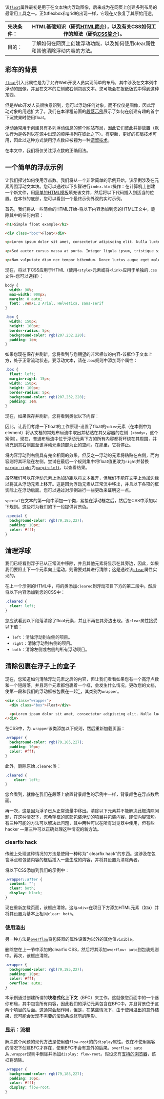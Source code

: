 该[`float`]( /float)属性最初是用于在文本块内浮动图像，后来成为在网页上创建多列布局的最常用工具之一。正如flexbox和grid的出现一样，它现在又恢复了其原始用途。

| 先决条件： | HTML基础知识（研究[HTML简介](1/en-US/docs/Learn/HTML/Introduction_to_HTML)），以及有关CSS如何工作的想法（研究[CSS简介](1/en-US/docs/Learn/CSS/Introduction_to_CSS)）。 |
| :--------- | ------------------------------------------------------------ |
| 目的：     | 了解如何在网页上创建浮动功能，以及如何使用clear属性和其他清除浮动内容的方法。 |

## 彩车的背景

[`float`]( /float)引入此属性是为了允许Web开发人员实现简单的布局，其中涉及在文本列中浮动的图像，并且在文本的左侧或右侧包裹文本。您可能会在报纸版式中得到这种东西。

但是Web开发人员很快意识到，您可以浮动任何对象，而不仅仅是图像，因此浮动对象的用途扩大了。我们在本课程前面的[段落示例](1/en-US/docs/Learn/CSS/Introduction_to_CSS/Pseudo-classes_and_pseudo-elements#Active_learning_A_fancy_paragraph)展示了如何在创建有趣的首字下沉效果时使用float。

浮动通常用于创建具有多列浮动信息的整个网站布局，因此它们彼此并排放置（默认行为是各列以在源中出现的顺序排列在彼此之下）。有更新，更好的布局技术可用，因此以这种方式使用浮点数应被视为一种[遗留技术](1/en-US/docs/Learn/CSS/CSS_layout/Legacy_Layout_Methods)。

在本文中，我们将仅关注浮点数的正确用法。

## 一个简单的浮点示例

让我们探讨如何使用浮点数。我们将从一个非常简单的示例开始，该示例涉及在元素周围浮动文本块。您可以通过以下步骤进行`index.html`操作：在计算机上创建一个新文件，用[简单的HTML模板](https://github.com/mdn/learning-area/blob/master/html/introduction-to-html/getting-started/index.html)填充该文件，然后将以下代码插入到适当的位置。在本节的底部，您可以看到一个最终示例外观的实时示例。

首先，我们将从一些简单的HTML开始-将以下内容添加到您的HTML正文中，删除其中的任何内容：

```html
<h1>Simple float example</h1>

<div class="box">Float</div>

<p>Lorem ipsum dolor sit amet, consectetur adipiscing elit. Nulla luctus aliquam dolor, eu lacinia lorem placerat vulputate. Duis felis orci, pulvinar id metus ut, rutrum luctus orci. Cras porttitor imperdiet nunc, at ultricies tellus laoreet sit amet. </p>
    
<p>Sed auctor cursus massa at porta. Integer ligula ipsum, tristique sit amet orci vel, viverra egestas ligula. Curabitur vehicula tellus neque, ac ornare ex malesuada et. In vitae convallis lacus. Aliquam erat volutpat. Suspendisse ac imperdiet turpis. Aenean finibus sollicitudin eros pharetra congue. Duis ornare egestas augue ut luctus. Proin blandit quam nec lacus varius commodo et a urna. Ut id ornare felis, eget fermentum sapien.</p>

<p>Nam vulputate diam nec tempor bibendum. Donec luctus augue eget malesuada ultrices. Phasellus turpis est, posuere sit amet dapibus ut, facilisis sed est. Nam id risus quis ante semper consectetur eget aliquam lorem. Vivamus tristique elit dolor, sed pretium metus suscipit vel. Mauris ultricies lectus sed lobortis finibus. Vivamus eu urna eget velit cursus viverra quis vestibulum sem. Aliquam tincidunt eget purus in interdum. Cum sociis natoque penatibus et magnis dis parturient montes, nascetur ridiculus mus.</p>
```

现在，将以下CSS应用于HTML（使用`<style>`元素或将`<link>`应用于单独的`.css`文件-您可以选择）：

```css
body {
  width: 90%;
  max-width: 900px;
  margin: 0 auto;
  font: .9em/1.2 Arial, Helvetica, sans-serif
}

.box {
  width: 150px;
  height: 100px;
  border-radius: 5px;
  background-color: rgb(207,232,220);
  padding: 1em;
}
```

如果您现在保存并刷新，您将看到与您期望的非常相似的内容-该框位于文本上方，处于正常流动状态。要浮动文本，请在`.box`规则中添加两个属性：

```css
.box {
  float: left;
  margin-right: 15px;
  width: 150px;
  height: 100px;
  border-radius: 5px;
  background-color: rgb(207,232,220);
  padding: 1em;
}
```

现在，如果保存并刷新，您将看到类似以下内容：

因此，让我们考虑一下float的工作原理-设置了float的`<div>`元素（在本例中为element）将从文档的常规布局流中取出并粘贴在其父容器的左侧（`<body>`，这个案例）。现在，普通布局流中位于浮动元素下方的所有内容都将环绕在其周围，并填充到其右侧直至该浮动元素顶部为止的空间。在那里，它将停止。

将内容浮动到右侧具有完全相同的效果，但反之—浮动的元素将粘贴在右侧，而内容则将其环绕在左侧。尝试在最后一个规则集中将float值更改为`right`并替换[`margin-right`]( /margin-right)为[`margin-left`]( /margin-left)，以查看结果。

虽然我们可以在浮动元素上添加边距以将文本推开，但我们不能在文字上添加边缘以将其从浮动元素上移开。这是因为浮动元素从正常流中移出，并且以下各项的框实际上在浮动后面。您可以通过对示例进行一些更改来证明这一点。

`special`在文本的第一段中添加一个类，紧接在浮动框之后，然后在CSS中添加以下规则。这些将为我们的下一段提供背景色。

```css
.special {
  background-color: rgb(79,185,227);
  padding: 10px;
  color: #fff;
}
```



## 清理浮球

我们已经看到浮子已从正常流中移除，并且其他元素将显示在其旁边，因此，如果我们要阻止下一个元素向上运动，则需要对其进行清除；这是通过该[`clear`]( /clear)属性实现的。

在上一个示例的HTML中，将的类添加`cleared`到浮动项目下方的第二段中。然后将以下内容添加到您的CSS中：

```css
.cleared {
  clear: left;
}
```



您应该看到以下段落清除了float元素，并且不再在其旁边出现。该`clear`属性接受以下值：

- `left`：清除浮动到左侧的项目。
- `right`：清除浮动到右侧的项目。
- `both`：清除左侧或右侧的所有浮动项目。

## 清除包裹在浮子上的盒子

现在，您知道如何清除浮动元素之后的内容，但让我们看看如果您有一个高浮点数和一个短段落，并且两个元素都包裹着一个框，会发生什么情况。更改您的文档，使第一段和我们的浮动框被包裹在一起[``](1/en-US/docs/Web/HTML/Element/div)，其类别为`wrapper`。

```html
<div class="wrapper">
  <div class="box">Float</div>

  <p>Lorem ipsum dolor sit amet, consectetur adipiscing elit. Nulla luctus aliquam dolor, eu lacinia lorem placerat vulputate.</p>
</div>
```

在CSS中，为`.wrapper`该类添加以下规则，然后重新加载页面：

```css
.wrapper {
  background-color: rgb(79,185,227);
  padding: 10px;
  color: #fff; 
}
```

此外，删除原始`.cleared`类：

```css
.cleared {
    clear: left;
}
```

您会看到，就像在我们在段落上放置背景颜色的示例中一样，背景颜色在浮点数后面。

再一次，这是因为浮子已从正常流量中移出。清除以下元素并不能解决此框清除问题，在这种情况下，您希望框的底部包装浮动的项目并包装内容，即使内容较短。有三种可能的方法可以解决此问题，其中两种可以在所有浏览器中使用，但有些hacker —第三种可以正确处理这种情况的新方法。

### clearfix hack



传统上处理这种情况的方法是使用一种称为“ clearfix hack”的东西。这涉及在包含浮点和包装内容的框后插入一些生成的内容，并将其设置为清除两者。

将以下CSS添加到我们的示例中：

```css
.wrapper::after {
  content: "";
  clear: both;
  display: block;
}
```

现在重新加载页面，该框应清除。这与`<div>`在项目下方添加HTML元素（如a）并将其设置为基本上相同`clear: both`。





### 使用溢出



另一种方法是[`overflow`]( /overflow)将包装器的属性设置为以外的其他值`visible`。

删除您在上一节中添加的clearfix CSS，然后将其添加`overflow: auto`到包装规则中。再次，该框应清除。

```css
.wrapper {
  background-color: rgb(79,185,227);
  padding: 10px;
  color: #fff;
  overflow: auto; 
}
```



本示例通过创建所谓的**块格式化上下文**（BFC）来工作。这就像您页面中的一个迷你布局，其中包含所有内容，因此我们的浮动元素包含在BFC中，并且背景位于这两个项目的后面。这通常会起作用，但是，在某些情况下，由于使用溢出的意外结果，您可能会发现不需要的滚动条或修剪的阴影。

### 显示：流根



解决这个问题的现代方法是使用值`flow-root`的的`display`属性。仅在不使用黑客的情况下创建BFC才存在，使用BFC不会有意外的后果。`overflow: auto`从`.wrapper`规则中删除并添加`display: flow-root`。假设您有[支持的浏览器]( /display#Browser_compatibility)，该框将清除。

```css
.wrapper {
  background-color: rgb(79,185,227);
  padding: 10px;
  color: #fff;
  display: flow-root; 
}
```